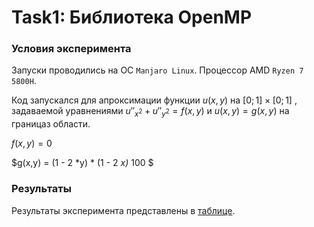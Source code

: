 # Task1: Библиотека OpenMP

### Условия эксперимента

Запуски проводились на ОС `Manjaro Linux`. Процессор AMD `Ryzen 7 5800H`.

Код запускался для апроксимации функции $u(x,y)$ на $[0;1]\times[0;1]$ , задаваемой уравнениями $u''_{x^2} + u''_{y^2} = f(x,y)$ и $u(x,y) = g(x,y)$ на границаз области.

$f(x,y) = 0$

$g(x,y) = (1 - 2 *y) * (1 - 2 *x)* 100 $

### Результаты

Результаты эксперимента представлены в [таблице](https://docs.google.com/spreadsheets/d/1U85Hm3oIyZ8q29F1JuFEv_nTrgeeJOjgP4pFWPJj0rs/edit?usp=sharing).
